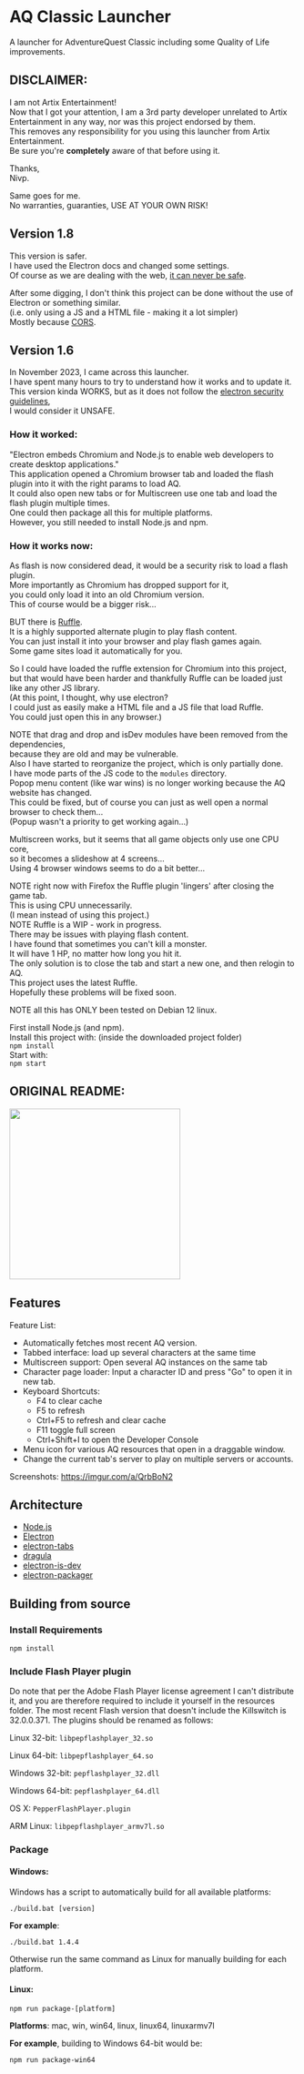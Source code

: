 # AQ Classic Launcher

A launcher for AdventureQuest Classic including some Quality of Life improvements.

## DISCLAIMER:
I am not Artix Entertainment!  
Now that I got your attention, I am a 3rd party developer unrelated to Artix Entertainment in any way, nor was this project endorsed by them.  
This removes any responsibility for you using this launcher from Artix Entertainment.  
Be sure you're **completely** aware of that before using it.  
  
Thanks,  
Nivp.  

Same goes for me.  
No warranties, guaranties, USE AT YOUR OWN RISK!  

## Version 1.8
This version is safer.  
I have used the Electron docs and changed some settings.  
Of course as we are dealing with the web, [it can never be safe](https://www.electronjs.org/docs/latest/tutorial/sandbox#a-note-on-rendering-untrusted-content).
  
After some digging, I don't think this project can be done without the use of Electron or something similar.  
(i.e. only using a JS and a HTML file - making it a lot simpler)  
Mostly because [CORS](https://en.wikipedia.org/wiki/Cross-origin_resource_sharing).


## Version 1.6
In November 2023, I came across this launcher.  
I have spent many hours to try to understand how it works and to update it.  
This version kinda WORKS, but as it does not follow the [electron security guidelines](https://www.electronjs.org/docs/latest/tutorial/security),  
I would consider it UNSAFE.  
  
### How it worked:  
"Electron embeds Chromium and Node.js to enable web developers to create desktop applications."  
This application opened a Chromium browser tab and loaded the flash plugin into it with the right params to load AQ.  
It could also open new tabs or for Multiscreen use one tab and load the flash plugin multiple times.  
One could then package all this for multiple platforms.  
However, you still needed to install Node.js and npm.

###  How it works now:
As flash is now considered dead, it would be a security risk to load a flash plugin.  
More importantly as Chromium has dropped support for it,  
you could only load it into an old Chromium version.    
This of course would be a bigger risk...  
  
BUT there is [Ruffle](https://ruffle.rs/).  
It is a highly supported alternate plugin to play flash content.  
You can just install it into your browser and play flash games again.  
Some game sites load it automatically for you.  
  
So I could have loaded the ruffle extension for Chromium into this project,  
but that would have been harder and thankfully Ruffle can be loaded just like any other JS library.    
(At this point, I thought, why use electron?  
I could just as easily make a HTML file and a JS file that load Ruffle.  
You could just open this in any browser.)  
  
NOTE that drag and drop and isDev modules have been removed from the dependencies,  
because they are old and may be vulnerable.  
Also I have started to reorganize the project, which is only partially done.  
I have mode parts of the JS code to the `modules` directory.  
Popop menu content (like war wins) is no longer working because the AQ website has changed.    
This could be fixed, but of course you can just as well open a normal browser to check them...  
(Popup wasn't a priority to get working again...)  
  
Multiscreen works, but it seems that all game objects only use one CPU core,  
so it becomes a slideshow at 4 screens...  
Using 4 browser windows seems to do a bit better...  
  
NOTE right now with Firefox the Ruffle plugin 'lingers' after closing the game tab.  
This is using CPU unnecessarily.  
(I mean instead of using this project.)  
NOTE Ruffle is a WIP - work in progress.  
There may be issues with playing flash content.  
I have found that sometimes you can't kill a monster.  
It will have 1 HP, no matter how long you hit it.  
The only solution is to close the tab and start a new one, and then relogin to AQ.  
This project uses the latest Ruffle.  
Hopefully these problems will be fixed soon.  
  
NOTE all this has ONLY been tested on Debian 12 linux.  
  
First install Node.js (and npm).  
Install this project with: (inside the downloaded project folder)  
`npm install`  
Start with:  
`npm start`

## ORIGINAL README:  
<img src="https://i.imgur.com/hbVZDap.png" width="300" />  

## Features
Feature List:
- Automatically fetches most recent AQ version.
- Tabbed interface: load up several characters at the same time
- Multiscreen support: Open several AQ instances on the same tab
- Character page loader: Input a character ID and press "Go" to open it in new tab.
- Keyboard Shortcuts:
  - F4 to clear cache
  - F5 to refresh
  - Ctrl+F5 to refresh and clear cache
  - F11 toggle full screen
  - Ctrl+Shift+I to open the Developer Console
- Menu icon for various AQ resources that open in a draggable window.
- Change the current tab's server to play on multiple servers or accounts.


Screenshots:
https://imgur.com/a/QrbBoN2

## Architecture
- [Node.js](https://nodejs.org/en/)
- [Electron](https://www.electronjs.org/)
- [electron-tabs](https://github.com/brrd/electron-tabs/)
- [dragula](https://www.npmjs.com/package/dragula)
- [electron-is-dev](https://www.npmjs.com/package/electron-is-dev)
- [electron-packager](https://github.com/electron/electron-packager)

## Building from source
### Install Requirements
  ```shell
  npm install
  ```

### Include Flash Player plugin
  Do note that per the Adobe Flash Player license agreement I can't distribute it, and you are therefore required to include it yourself in the resources folder.
  The most recent Flash version that doesn't include the Killswitch is 32.0.0.371.
  The plugins should be renamed as follows:

  Linux 32-bit:
  ```libpepflashplayer_32.so```

  Linux 64-bit:
  ```libpepflashplayer_64.so```

  Windows 32-bit:
  ```pepflashplayer_32.dll```

  Windows 64-bit:
  ```pepflashplayer_64.dll```

  OS X:
  ```PepperFlashPlayer.plugin```

  ARM Linux:
  ```libpepflashplayer_armv7l.so```

### Package

  #### Windows:
  
  Windows has a script to automatically build for all available platforms:
  
  ```batch
  ./build.bat [version]
  ```
  
  **For example**:
  ```batch
  ./build.bat 1.4.4
  ```
  
  Otherwise run the same command as Linux for manually building for each platform.
  
  #### Linux:
  ```terminal
  npm run package-[platform]
  ```
  
  **Platforms**: mac, win, win64, linux, linux64, linuxarmv7l
  
  **For example**, building to Windows 64-bit would be:
  ```terminal
  npm run package-win64
  ```
